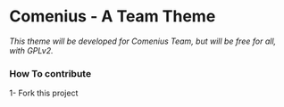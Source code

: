 # Comenius - A Team Theme

*This theme will be developed for Comenius Team, but will be free for all, with GPLv2.*

### How To contribute

1- Fork this project
